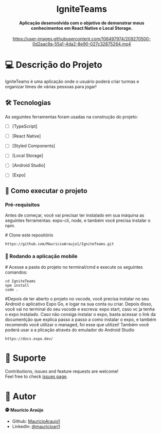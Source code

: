 <h1 align="center">
  <br>IgniteTeams
</h1>

<h4 align="center">
  Aplicação desenvolvida com o objetivo de demonstrar meus conhecimentos em React Native e Local Storage.
</h4>




<div align="center">

https://user-images.githubusercontent.com/106497974/209270500-0d2aac9a-55a1-4da2-8e90-027c32875264.mp4

</div>



# 💻 Descrição do Projeto

IgniteTeams é uma aplicação onde o usuário poderá criar turmas e organizar times de várias pessoas para jogar!

## 🛠 Tecnologias

As seguintes ferramentas foram usadas na construção do projeto:

- [ ] [TypeScript]
- [ ] [React Native]
- [ ] [Styled Components]
- [ ] [Local Storage]
- [ ] [Android Studio]
- [ ] [Expo]



## 🚀 Como executar o projeto

<h3>Pré-requisitos</h3>
Antes de começar, você vai precisar ter instalado em sua máquina as seguintes ferramentas: expo-cli, node, e também você precisa instalar o npm.


<span class="pl-c"><span class="pl-c">#</span> Clone este repositório</span>
```
https://github.com/MauricioAraujo1/IgniteTeams.git
```

<h3>🧭 Rodando a aplicação mobile</h3>

<span class="pl-c"><span class="pl-c">#</span> Acesse a pasta do projeto no terminal/cmd e execute os seguintes comandos:</span>

```
cd IgniteTeams
npm install
code .

```
<span class="pl-c"><span class="pl-c">#</span>Depois de ter aberto o projeto no vscode, você precisa instalar no seu Android o aplicativo Expo Go, e logar na sua conta ou criar. Depois disso, você vai no terminal do seu vscode e escreva: expo start, caso vc ja tenha o expo instalado. Caso não consiga instalar o expo, basta acessar o link da documentção que explica passo a passo a como instalar o expo, e também recomendo você utilizar o managed, foi esse que utilizei! Também você poderá usar a a plicação através do emulador do Android Studio</span>

```
https://docs.expo.dev/
```

# 🤝 Suporte 
Contributions, issues and feature requests are welcome!<br />Feel free to check [issues page](https://github.com/MauricioAraujo1/imhere-app/issues).

# 👤 Autor
**🕵 Maurício Araújo**

* Github: [MauricioAraujo1](https://github.com/MauricioAraujo1)
* LinkedIn: [@mauricioarj1](https://linkedin.com/in/mauricioarj1)
